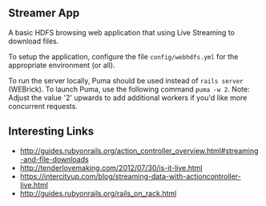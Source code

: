 ## Streamer App
A basic HDFS browsing web application that using Live Streaming to download files.

To setup the application, configure the file `config/webhdfs.yml` for the appropriate environment (or all).

To run the server locally, Puma should be used instead of `rails server` (WEBrick). To launch Puma, use the following command `puma -w 2`. Note: Adjust the value '2' upwards to add additional workers if you'd like more concurrent requests.

## Interesting Links
* http://guides.rubyonrails.org/action_controller_overview.html#streaming-and-file-downloads
* http://tenderlovemaking.com/2012/07/30/is-it-live.html
* https://intercityup.com/blog/streaming-data-with-actioncontroller-live.html
* http://guides.rubyonrails.org/rails_on_rack.html
